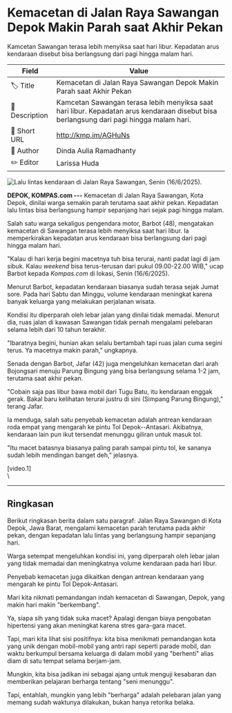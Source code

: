 # Kemacetan di Jalan Raya Sawangan Depok Makin Parah saat Akhir Pekan

Kamcetan Sawangan terasa lebih menyiksa saat hari libur. Kepadatan arus kendaraan disebut bisa berlangsung dari pagi hingga malam hari.

| Field         | Value                                                       |
|---------------|-------------------------------------------------------------|
| 🏷️ Title       | Kemacetan di Jalan Raya Sawangan Depok Makin Parah saat Akhir Pekan |
| 📝 Description | Kamcetan Sawangan terasa lebih menyiksa saat hari libur. Kepadatan arus kendaraan disebut bisa berlangsung dari pagi hingga malam hari. |
| 🔗 Short URL   | http://kmp.im/AGHuNs |
| 👤 Author      | Dinda Aulia Ramadhanty |
| ✏️ Editor      | Larissa Huda |

![Lalu lintas kendaraan di Jalan Raya Sawangan, Senin (16/6/2025).](https://asset.kompas.com/crops/8ivEhvoaOcmNKn5GfaSH6v3hVbY=/0x0:0x0/750x500/data/photo/2025/06/16/684f7ea0e1baa.jpeg)

**DEPOK, KOMPAS.com ---** Kemacetan di Jalan Raya Sawangan, Kota Depok, dinilai warga semakin parah terutama saat akhir pekan. Kepadatan lalu lintas bisa berlangsung hampir sepanjang hari sejak pagi hingga malam.

Salah satu warga sekaligus pengendara motor, Barbot (48), mengatakan kemacetan di Sawangan terasa lebih menyiksa saat hari libur. Ia memperkirakan kepadatan arus kendaraan bisa berlangsung dari pagi hingga malam hari.

"Kalau di hari kerja begini macetnya tuh bisa terurai, nanti padat lagi di jam sibuk. Kalau *weekend* bisa terus-terusan dari pukul 09.00-22.00 WIB," ucap Barbot kepada *Kompas.com* di lokasi, Senin (16/6/2025).

Menurut Barbot, kepadatan kendaraan biasanya sudah terasa sejak Jumat sore. Pada hari Sabtu dan Minggu, volume kendaraan meningkat karena banyak keluarga yang melakukan perjalanan wisata.

Kondisi itu diperparah oleh lebar jalan yang dinilai tidak memadai. Menurut dia, ruas jalan di kawasan Sawangan tidak pernah mengalami pelebaran selama lebih dari 10 tahun terakhir.

"Ibaratnya begini, hunian akan selalu bertambah tapi ruas jalan cuma segini terus. Ya macetnya makin parah," ungkapnya.

Senada dengan Barbot, Jafar (42) juga mengeluhkan kemacetan dari arah Bojongsari menuju Parung Bingung yang bisa berlangsung selama 1-2 jam, terutama saat akhir pekan.

"Cobain saja pas libur bawa mobil dari Tugu Batu, itu kendaraan enggak gerak. Bakal baru kelihatan terurai justru di sini (Simpang Parung Bingung)," terang Jafar.

Ia menduga, salah satu penyebab kemacetan adalah antrean kendaraan roda empat yang mengarah ke pintu Tol Depok--Antasari. Akibatnya, kendaraan lain pun ikut tersendat menunggu giliran untuk masuk tol.

"Itu macet batasnya biasanya paling parah sampai pintu tol, ke sananya sudah lebih mendingan banget deh," jelasnya.

\[video.1\]\
\

---
## Ringkasan

Berikut ringkasan berita dalam satu paragraf: Jalan Raya Sawangan di Kota Depok, Jawa Barat, mengalami kemacetan parah terutama pada akhir pekan, dengan kepadatan lalu lintas yang berlangsung hampir sepanjang hari.

 Warga setempat mengeluhkan kondisi ini, yang diperparah oleh lebar jalan yang tidak memadai dan meningkatnya volume kendaraan pada hari libur.

 Penyebab kemacetan juga dikaitkan dengan antrean kendaraan yang mengarah ke pintu Tol Depok-Antasari.



Mari kita nikmati pemandangan indah kemacetan di Sawangan, Depok, yang makin hari makin "berkembang".

 Ya, siapa sih yang tidak suka macet? Apalagi dengan biaya pengobatan hipertensi yang akan meningkat karena stres gara-gara macet.

 Tapi, mari kita lihat sisi positifnya: kita bisa menikmati pemandangan kota yang unik dengan mobil-mobil yang antri rapi seperti parade mobil, dan waktu berkumpul bersama keluarga di dalam mobil yang "berhenti" alias diam di satu tempat selama berjam-jam.

 Mungkin, kita bisa jadikan ini sebagai ajang untuk menguji kesabaran dan memberikan pelajaran berharga tentang "seni menunggu".

 Tapi, entahlah, mungkin yang lebih "berharga" adalah pelebaran jalan yang memang sudah waktunya dilakukan, bukan hanya retorika belaka.
